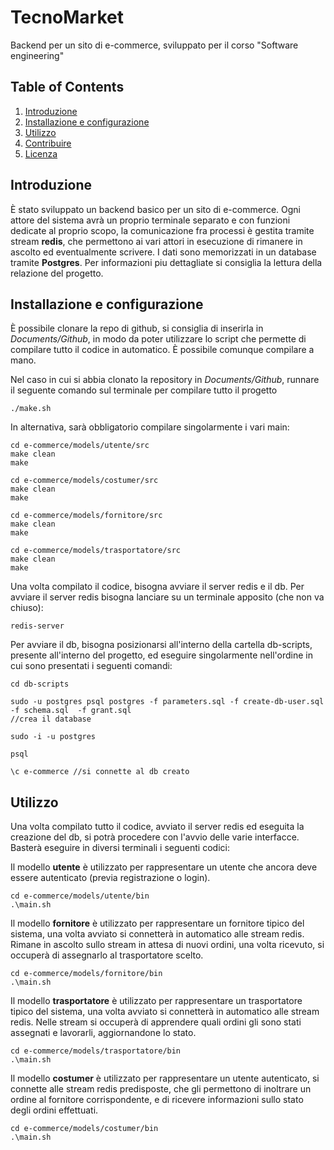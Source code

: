 # TecnoMarket

Backend per un sito di e-commerce, sviluppato per il corso "Software engineering"

## Table of Contents

1. [Introduzione](#introduzione)
2. [Installazione e configurazione](#installazione)
3. [Utilizzo](#utilizzo)
4. [Contribuire](#contribuire)
5. [Licenza](#licenza)

## Introduzione
È stato sviluppato un backend basico per un sito di e-commerce. Ogni attore del sistema avrà un proprio terminale separato e con funzioni dedicate al proprio scopo, la comunicazione fra processi è gestita tramite stream **redis**, che permettono ai vari attori in esecuzione di rimanere in ascolto ed eventualmente scrivere. I dati sono memorizzati in un database tramite **Postgres**.
Per informazioni piu dettagliate si consiglia la lettura della relazione del progetto.


## Installazione e configurazione

È possibile clonare la repo di github, si consiglia di inserirla in *Documents/Github*, in modo da poter utilizzare lo script che permette di compilare tutto il codice in automatico. È possibile comunque compilare a mano.

Nel caso in cui si abbia clonato la repository in *Documents/Github*, runnare il seguente comando sul terminale per compilare tutto il progetto

```
./make.sh
```

In alternativa, sarà obbligatorio compilare singolarmente i vari main:
```
cd e-commerce/models/utente/src
make clean
make

cd e-commerce/models/costumer/src
make clean
make

cd e-commerce/models/fornitore/src
make clean
make

cd e-commerce/models/trasportatore/src
make clean
make
```

Una volta compilato il codice, bisogna avviare il server redis e il db.
Per avviare il server redis bisogna lanciare su un terminale apposito (che non va chiuso):

```
redis-server
```

Per avviare il db, bisogna posizionarsi all'interno della cartella db-scripts, presente all'interno del progetto, ed eseguire singolarmente nell'ordine in cui sono presentati i seguenti comandi:

```
cd db-scripts

sudo -u postgres psql postgres -f parameters.sql -f create-db-user.sql  -f schema.sql  -f grant.sql
//crea il database

sudo -i -u postgres

psql

\c e-commerce //si connette al db creato
```

## Utilizzo

Una volta compilato tutto il codice, avviato il server redis ed eseguita la creazione del db, si potrà procedere con l'avvio delle varie interfacce. Basterà eseguire in diversi terminali i seguenti codici:

Il modello **utente** è utilizzato per rappresentare un utente che ancora deve essere autenticato (previa registrazione o login).

```
cd e-commerce/models/utente/bin
.\main.sh
```

Il modello **fornitore** è utilizzato per rappresentare un fornitore tipico del sistema, una volta avviato si connetterà in automatico alle stream redis. Rimane in ascolto sullo stream in attesa di nuovi ordini, una volta ricevuto, si occuperà di assegnarlo al trasportatore scelto.

```
cd e-commerce/models/fornitore/bin
.\main.sh
```

Il modello **trasportatore** è utilizzato per rappresentare un trasportatore tipico del sistema, una volta avviato si connetterà in automatico alle stream redis. Nelle stream si occuperà di apprendere quali ordini gli sono stati assegnati e lavorarli, aggiornandone lo stato.

```
cd e-commerce/models/trasportatore/bin
.\main.sh
```

Il modello **costumer** è utilizzato per rappresentare un utente autenticato, si connette alle stream redis predisposte, che gli permettono di inoltrare un ordine al fornitore corrispondente, e di ricevere informazioni sullo stato degli ordini effettuati.

```
cd e-commerce/models/costumer/bin
.\main.sh
```

